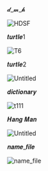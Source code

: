 𝓭_𝓶_𝓱

![HDSF](https://github.com/noriakeivanfard/pythonClass/assets/137643989/25eba3b0-e0d2-4e06-a6fa-c5266956f601)

𝒕𝒖𝒓𝒕𝒍𝒆1

![T6](https://github.com/noriakeivanfard/pythonClass/assets/137643989/3385fd8e-896c-4fda-adda-746b8edbd43f)

𝒕𝒖𝒓𝒕𝒍𝒆2

![Untitled](https://github.com/noriakeivanfard/pythonClass/assets/137643989/f9f4435b-0494-470e-a983-36215a7b3807)

𝒅𝒊𝒄𝒕𝒊𝒐𝒏𝒂𝒓𝒚

![t111](https://github.com/noriakeivanfard/pythonClass/assets/137643989/4f5cbceb-a080-44c3-aa9b-1a486a9e4ce8)

𝑯𝒂𝒏𝒈 𝑴𝒂𝒏

![Untitled](https://github.com/noriakeivanfard/pythonClass/assets/137643989/4a89acec-427e-48ca-8116-29c8748e91eb)

𝒏𝒂𝒎𝒆_𝒇𝒊𝒍𝒆

![name_file](https://github.com/noriakeivanfard/pythonClass/assets/137643989/7708b5f5-b3a4-4a29-a553-a6d485d2da69)
